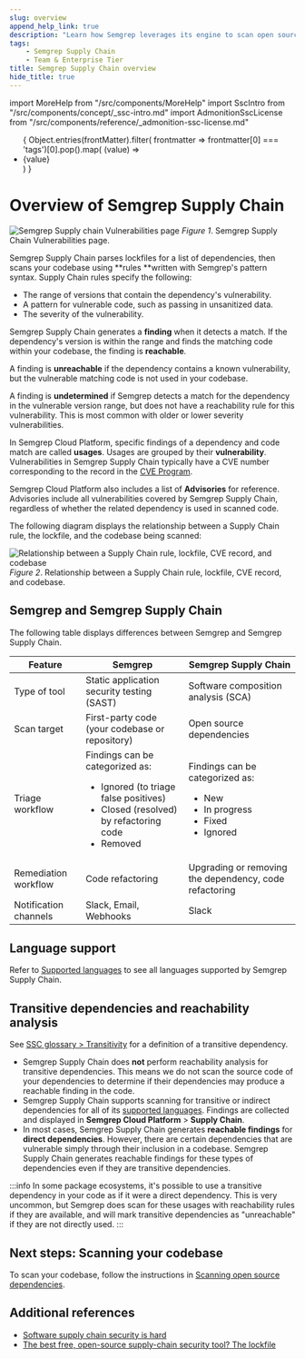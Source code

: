 ```yaml
---
slug: overview 
append_help_link: true
description: "Learn how Semgrep leverages its engine to scan open source dependencies with high-signal rules."
tags:
    - Semgrep Supply Chain
    - Team & Enterprise Tier
title: Semgrep Supply Chain overview
hide_title: true
---
```


import MoreHelp from "/src/components/MoreHelp"
import SscIntro from "/src/components/concept/_ssc-intro.md"
import AdmonitionSscLicense from "/src/components/reference/_admonition-ssc-license.md"

<ul id="tag__badge-list">
{
Object.entries(frontMatter).filter(
    frontmatter => frontmatter[0] === 'tags')[0].pop().map(
    (value) => <li class='tag__badge-item'>{value}</li> )
}
</ul>

# Overview of Semgrep Supply Chain

<SscIntro />

<AdmonitionSscLicense />

![Semgrep Supply chain Vulnerabilities page](/img/sc-vulns.png)
_Figure 1_. Semgrep Supply Chain Vulnerabilities page.

Semgrep Supply Chain parses lockfiles for a list of dependencies, then scans your codebase using **rules **written with Semgrep's pattern syntax. Supply Chain rules specify the following:

* The range of versions that contain the dependency's vulnerability.
* A pattern for vulnerable code, such as passing in unsanitized data.
* The severity of the vulnerability.

Semgrep Supply Chain generates a **finding** when it detects a match. If the dependency's version is within the range and finds the matching code within your codebase, the finding is **reachable**.

A finding is **unreachable** if the dependency contains a known vulnerability, but the vulnerable matching code is not used in your codebase.

A finding is **undetermined** if Semgrep detects a match for the dependency in the vulnerable version range, but does not have a reachability rule for this vulnerability. This is most common with older or lower severity vulnerabilities.

In Semgrep Cloud Platform, specific findings of a dependency and code match are called **usages**. Usages are grouped by their **vulnerability**. Vulnerabilities in Semgrep Supply Chain typically have a CVE number corresponding to the record in the [CVE Program](https://www.cve.org/About/Overview).

Semgrep Cloud Platform also includes a list of **Advisories** for reference. Advisories include all vulnerabilities covered by Semgrep Supply Chain, regardless of whether the related dependency is used in scanned code.

The following diagram displays the relationship between a Supply Chain rule, the lockfile, and the codebase being scanned:

![Relationship between a Supply Chain rule, lockfile, CVE record, and codebase](/img/sc-reachability-analysis.png)
_Figure 2_. Relationship between a Supply Chain rule, lockfile, CVE record, and codebase.

## Semgrep and Semgrep Supply Chain

The following table displays differences between Semgrep and Semgrep Supply Chain.

<table>
<thead><tr>
   <th>Feature</th>
   <th>Semgrep</th>
   <th>Semgrep Supply Chain</th>
</tr></thead>
<tbody><tr>
   <td>Type of tool</td>
   <td>Static application security testing (SAST)</td>
   <td>Software composition analysis (SCA)</td>
  </tr>
  <tr>
   <td>Scan target
   </td>
   <td>First-party code (your codebase or repository)
   </td>
   <td>Open source dependencies 
   </td>
  </tr>
  <tr>
   <td>Triage workflow
   </td>
   <td>Findings can be categorized as:
<ul>
<li>Ignored (to triage false positives)</li>
<li>Closed (resolved) by refactoring code</li>
<li>Removed</li>
</ul>
   </td>
   <td>Findings can be categorized as:
<ul>
<li>New</li>
<li>In progress</li>
<li>Fixed</li>
<li>Ignored</li>
</ul>
   </td>
  </tr>
  <tr>
   <td>Remediation workflow
   </td>
   <td>Code refactoring
   </td>
   <td>Upgrading or removing the dependency, code refactoring
   </td>
  </tr>
  <tr>
   <td>Notification channels
   </td>
   <td>Slack, Email, Webhooks
   </td>
   <td>Slack
   </td>
  </tr></tbody>
</table>

## Language support

Refer to [Supported languages](/docs/supported-languages#semgrep-supply-chain) to see all languages supported by Semgrep Supply Chain.

## Transitive dependencies and reachability analysis

See [SSC glossary > Transitivity](/docs/semgrep-supply-chain/glossary/#transitive-or-indirect-dependency) for a definition of a transitive dependency.

* Semgrep Supply Chain does **not** perform reachability analysis for transitive dependencies. This means we do not scan the source code of your dependencies to determine if their dependencies may produce a reachable finding in the code.
* Semgrep Supply Chain supports scanning for transitive or indirect dependencies for all of its [supported languages](/docs/supported-languages#semgrep-supply-chain). Findings are collected and displayed in **Semgrep Cloud Platform** > **Supply Chain**.
* In most cases, Semgrep Supply Chain generates **reachable findings** for **direct dependencies**. However, there are certain dependencies that are vulnerable simply through their inclusion in a codebase. Semgrep Supply Chain generates reachable findings for these types of dependencies even if they are transitive dependencies.

:::info
In some package ecosystems, it's possible to use a transitive dependency in your code as if it were a direct dependency. This is very uncommon, but Semgrep does scan for these usages with reachability rules if they are available, and will mark transitive dependencies as "unreachable" if they are not directly used.
:::

## Next steps: Scanning your codebase

To scan your codebase, follow the instructions in [Scanning open source dependencies](/semgrep-supply-chain/getting-started).

## Additional references

* [Software supply chain security is hard](https://r2c.dev/blog/2022/software-supply-chain-security-is-hard/)
* [The best free, open-source supply-chain security tool? The lockfile](https://r2c.dev/blog/2022/the-best-free-open-source-supply-chain-tool-the-lockfile/)

<MoreHelp />
